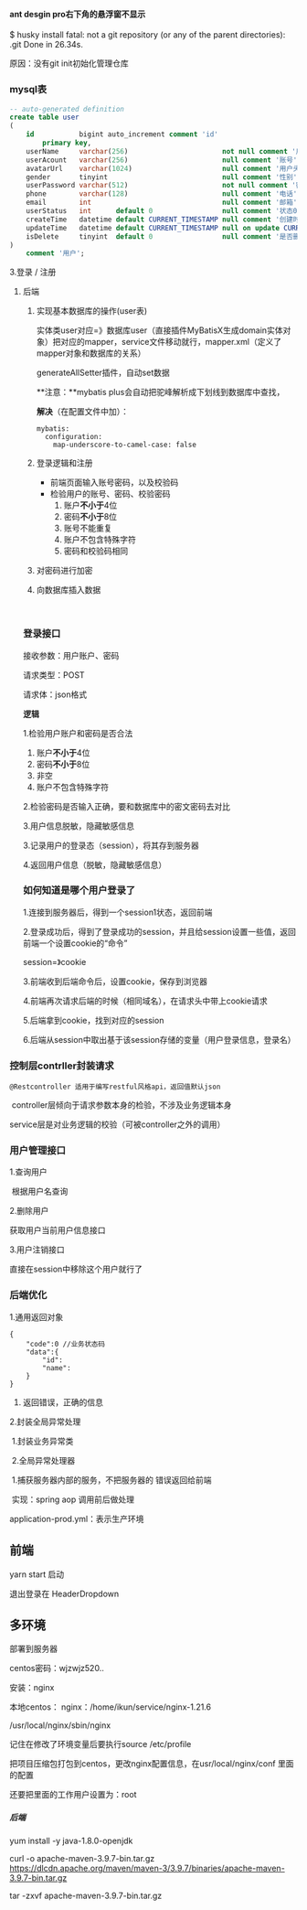 #### ant desgin pro右下角的悬浮窗不显示

$ husky install
fatal: not a git repository (or any of the parent directories): .git
Done in 26.34s.

原因：没有git init初始化管理仓库





### mysql表

```sql
-- auto-generated definition
create table user
(
    id           bigint auto_increment comment 'id'
        primary key,
    userName     varchar(256)                       not null comment '用户名',
    userAcount   varchar(256)                       null comment '账号',
    avatarUrl    varchar(1024)                      null comment '用户头像',
    gender       tinyint                            null comment '性别',
    userPassword varchar(512)                       not null comment '密码',
    phone        varchar(128)                       null comment '电话',
    email        int                                null comment '邮箱',
    userStatus   int      default 0                 null comment '状态0正常',
    createTime   datetime default CURRENT_TIMESTAMP null comment '创建时间',
    updateTime   datetime default CURRENT_TIMESTAMP null on update CURRENT_TIMESTAMP comment '更新时间',
    isDelete     tinyint  default 0                 null comment '是否删除'
)
    comment '用户';
```



3.登录 / 注册

1. 后端

   1. 实现基本数据库的操作(user表)

      实体类user对应=》数据库user（直接插件MyBatisX生成domain实体对象）把对应的mapper，service文件移动就行，mapper.xml（定义了mapper对象和数据库的关系）

      generateAllSetter插件，自动set数据

      **注意：**mybatis plus会自动把驼峰解析成下划线到数据库中查找，

      **解决**（在配置文件中加）：

      ```
      mybatis:
        configuration:
          map-underscore-to-camel-case: false
      ```

   2. 登录逻辑和注册

      - 前端页面输入账号密码，以及校验码
      - 检验用户的账号、密码、校验密码
        1. 账户**不小于**4位
        2. 密码**不小于**8位
        3. 账号不能重复
        4. 账户不包含特殊字符
        5. 密码和校验码相同

   3. 对密码进行加密

   4. 向数据库插入数据

   ​		
   
   ### 登录接口
   
   接收参数：用户账户、密码
   
   请求类型：POST
   
   请求体：json格式
   
   **逻辑**
   
   1.检验用户账户和密码是否合法
   
   1. 账户**不小于**4位
   2. 密码**不小于**8位
   3. 非空
   4. 账户不包含特殊字符
   
   2.检验密码是否输入正确，要和数据库中的密文密码去对比
   
   3.用户信息脱敏，隐藏敏感信息
   
   3.记录用户的登录态（session），将其存到服务器
   
   4.返回用户信息（脱敏，隐藏敏感信息）
   
   ### 如何知道是哪个用户登录了
   
   1.连接到服务器后，得到一个session1状态，返回前端
   
   2.登录成功后，得到了登录成功的session，并且给session设置一些值，返回前端一个设置cookie的“命令”
   
   session=》cookie
   
   3.前端收到后端命令后，设置cookie，保存到浏览器
   
   4.前端再次请求后端的时候（相同域名），在请求头中带上cookie请求
   
   5.后端拿到cookie，找到对应的session
   
   6.后端从session中取出基于该session存储的变量（用户登录信息，登录名）
   
   

### 		控制层contrller封装请求

```
@Restcontroller 适用于编写restful风格api，返回值默认json
```

​	controller层倾向于请求参数本身的检验，不涉及业务逻辑本身

service层是对业务逻辑的校验（可被controller之外的调用）

### 用户管理接口

1.查询用户

​		根据用户名查询

2.删除用户







获取用户当前用户信息接口





3.用户注销接口

直接在session中移除这个用户就行了



### 后端优化

1.通用返回对象

```
{
	"code":0 //业务状态码
	"data":{
		"id":
		"name":
	}
}
```

1. 返回错误，正确的信息

2.封装全局异常处理

​	1.封装业务异常类

​	2.全局异常处理器

​		1.捕获服务器内部的服务，不把服务器的  错误返回给前端

​			实现：spring aop 调用前后做处理

application-prod.yml：表示生产环境

## 前端

yarn start 启动



退出登录在 HeaderDropdown



## 多环境

  部署到服务器

centos密码：wjzwjz520..

安装：nginx

本地centos： nginx：/home/ikun/service/nginx-1.21.6

/usr/local/nginx/sbin/nginx

记住在修改了环境变量后要执行source /etc/profile





把项目压缩包打包到centos，更改nginx配置信息，在usr/local/nginx/conf  里面的配置

还要把里面的工作用户设置为：root

##### 后端

yum install -y java-1.8.0-openjdk

curl -o apache-maven-3.9.7-bin.tar.gz  https://dlcdn.apache.org/maven/maven-3/3.9.7/binaries/apache-maven-3.9.7-bin.tar.gz

tar -zxvf apache-maven-3.9.7-bin.tar.gz 